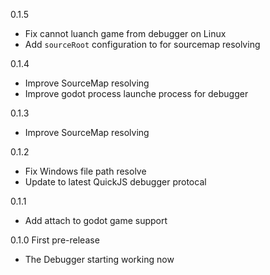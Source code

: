 0.1.5
- Fix cannot luanch game from debugger on Linux
- Add `sourceRoot` configuration to for sourcemap resolving

0.1.4
- Improve SourceMap resolving
- Improve godot process launche process for debugger

0.1.3
- Improve SourceMap resolving

0.1.2
- Fix Windows file path resolve
- Update to latest QuickJS debugger protocal

0.1.1
- Add attach to godot game support

0.1.0 First pre-release
- The Debugger starting working now